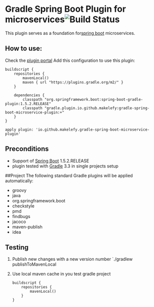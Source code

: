 Gradle Spring Boot Plugin for microservices![Build Status](https://travis-ci.org/makelefy/gradle-spring-boot-microservice-plugin.svg?branch=master)
========================================


This plugin serves as a foundation for[spring boot](http://projects.spring.io/spring-boot/) microservices.

## How to use:
Check the [plugin portal](https://plugins.gradle.org/plugin/io.github.makelefy.gradle-spring-boot-microservice-plugin) 
Add this configuration to use this plugin:

    buildscript {
        repositories {
            mavenLocal()
            maven { url "https://plugins.gradle.org/m2/" }
        }
    
        dependencies {
            classpath "org.springframework.boot:spring-boot-gradle-plugin:1.5.2.RELEASE"
            classpath "gradle.plugin.io.github.makelefy:gradle-spring-boot-microservice-plugin:+"
        }
    }
    
    apply plugin: 'io.github.makelefy.gradle-spring-boot-microservice-plugin'
    
## Preconditions
- Support of [Spring Boot](http://projects.spring.io/spring-boot/) 1.5.2.RELEASE
- plugin tested with [Gradle](http://gradle.org/) 3.3 in single projects setup

##Project
The following standard Gradle plugins will be applied automatically:

+ groovy
+ java
+ org.springframework.boot
+ checkstyle
+ pmd
+ findbugs
+ jacoco
+ maven-publish
+ idea


## Testing
 1. Publish new changes with a new version number `./gradlew publishToMavenLocal 
 2. Use local maven cache in you test gradle project
 
    ```
    buildscript {
        repositories {
            mavenLocal()
        }
    }    
    ```
